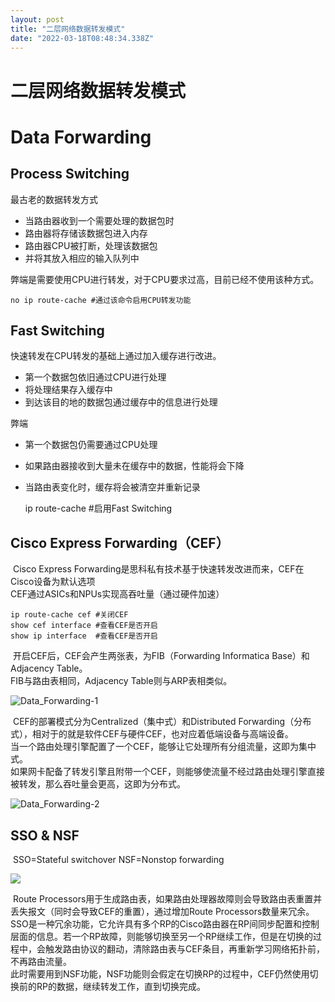 ```yaml
---
layout: post
title: "二层网络数据转发模式"
date: "2022-03-18T08:48:34.338Z"
---
```

二层网络数据转发模式
==========

Data Forwarding
===============

Process Switching
-----------------

最古老的数据转发方式

*   当路由器收到一个需要处理的数据包时
*   路由器将存储该数据包进入内存
*   路由器CPU被打断，处理该数据包
*   并将其放入相应的输入队列中

弊端是需要使用CPU进行转发，对于CPU要求过高，目前已经不使用该种方式。

    no ip route-cache #通过该命令启用CPU转发功能
    

Fast Switching
--------------

快速转发在CPU转发的基础上通过加入缓存进行改进。

*   第一个数据包依旧通过CPU进行处理
*   将处理结果存入缓存中
*   到达该目的地的数据包通过缓存中的信息进行处理

弊端

*   第一个数据包仍需要通过CPU处理
*   如果路由器接收到大量未在缓存中的数据，性能将会下降
*   当路由表变化时，缓存将会被清空并重新记录

    ip route-cache #启用Fast Switching
    

Cisco Express Forwarding（CEF）
-----------------------------

​ Cisco Express Forwarding是思科私有技术基于快速转发改进而来，CEF在Cisco设备为默认选项  
​ CEF通过ASICs和NPUs实现高吞吐量（通过硬件加速）

    ip route-cache cef #关闭CEF
    show cef interface #查看CEF是否开启
    show ip interface  #查看CEF是否开启
    

​ 开启CEF后，CEF会产生两张表，为FIB（Forwarding Informatica Base）和 Adjacency Table。  
​ FIB与路由表相同，Adjacency Table则与ARP表相类似。

![Data_Forwarding-1](https://img2022.cnblogs.com/blog/2120377/202203/2120377-20220318142112339-1224281605.jpg)

​ CEF的部署模式分为Centralized（集中式）和Distributed Forwarding（分布式），相对于的就是软件CEF与硬件CEF，也对应着低端设备与高端设备。  
​ 当一个路由处理引擎配置了一个CEF，能够让它处理所有分组流量，这即为集中式。  
​ 如果网卡配备了转发引擎且附带一个CEF，则能够使流量不经过路由处理引擎直接被转发，那么吞吐量会更高，这即为分布式。

![Data_Forwarding-2](https://img2022.cnblogs.com/blog/2120377/202203/2120377-20220318142203449-2051431136.jpg)

SSO & NSF
---------

​ SSO=Stateful switchover NSF=Nonstop forwarding

![](https://img2022.cnblogs.com/blog/2120377/202203/2120377-20220318142241822-1948807297.jpg)

​ Route Processors用于生成路由表，如果路由处理器故障则会导致路由表重置并丢失报文（同时会导致CEF的重置），通过增加Route Processors数量来冗余。  
​ SSO是一种冗余功能，它允许具有多个RP的Cisco路由器在RP间同步配置和控制层面的信息。若一个RP故障，则能够切换至另一个RP继续工作，但是在切换的过程中，会触发路由协议的翻动，清除路由表与CEF条目，再重新学习网络拓扑前，不再路由流量。  
​ 此时需要用到NSF功能，NSF功能则会假定在切换RP的过程中，CEF仍然使用切换前的RP的数据，继续转发工作，直到切换完成。